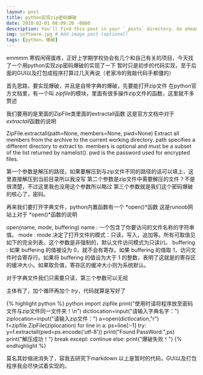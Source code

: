 ```yaml
---
layout: post
title: python实现zip密码爆破
date: 2018-02-01 08:09:20 -0800
description: You’ll find this post in your `_posts` directory. Go ahead and edit it and re-build the site to see your changes. # Add post description (optional)
img: software.jpg # Add image post (optional)
tags: [python，爆破]
---
```

emmmm
寒假闲得蛋疼，正好上学期学校协会有几个和自己有关的项目，今天找了一个用python实现zip密码爆破的实现了一下
暂时只是初步的代码实现，至于后面的GUI以及打包成程序打算过几天再说（老家冷的我敲代码手都僵的）

首先思路，要实现爆破，并且是自带字典的爆破，先要能打开zip文件
在python官方文档里，有一个叫 *zipfile*的模块，里面有很多操作zip文件的函数，这里就不多赘述

我们要用的是里面的ZipFile类里面的extractall函数
这是官方文档中对于 *extractall*函数的说明
>
ZipFile.extractall(path=None, members=None, pwd=None)
Extract all members from the archive to the current working directory. path specifies a different directory to extract to.
members is optional and must be a subset of the list returned by namelist(). pwd is the password used for encrypted files.

第一个参数是解压的路径，如果要解压到与zip文件不同的路径的话可以填上，这里直接解压到当前目录所以我没写
第二个参数是zip文件中需要解压的文件？不是很清楚，不过这里我也没用这个参数所以略过
第三个参数就是我们这个密码爆破的核心了，密码。

再来我们要打开字典文件，python内置函数有一个 *open()*函数
这是runoob网站上对于 *open()*函数的说明
>
open(name, mode, buffering)
name : 一个包含了你要访问的文件名称的字符串值。
mode : mode 决定了打开文件的模式：只读，写入，追加等。所有可取值见如下的完全列表。这个参数是非强制的，默认文件访问模式为只读(r)。
buffering : 如果 buffering 的值被设为 0，就不会有寄存。如果 buffering 的值取 1，访问文件时会寄存行。如果将 buffering 的值设为大于 1 的整数，表明了这就是的寄存区的缓冲大小。如果取负值，寄存区的缓冲大小则为系统默认。

对于字典文件我们只需要只读，第三个参数可以无视

主体有了，加个循环再加个 *try*，代码就算是写好了

{% highlight python %}
    python
    import zipfile
    print("使用时请将程序放至密码文件与zip文件同一文件夹！\n")
    dictlocation=input("请输入字典名字：")
    ziplocation=input("请输入zip文件：")
    a=open(dictlocation,"r")
    f=zipfile.ZipFile(ziplocation)
    for line in a:
	    ps=line[:-1]
    	try:
	    	y=f.extractall(pwd=ps.encode('utf-8'))
	    	print("Found PassWord:",ps)
	    	print("解压成功！")
	    	break
	    except:
	    	continue
	    else:
		    print("爆破失败！")
{% endhighlight %}

莫名其妙缩进消失了，容我去研究下markdown
以上是暂时的代码，GUI以及打包程序我会尽快试着实现的。